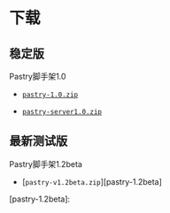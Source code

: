 # 下载

## 稳定版
Pastry脚手架1.0
  * [`pastry-1.0.zip`][pastry-1.0]
  
  * [`pastry-server1.0.zip`][pastry-server1.0]

## 最新测试版
Pastry脚手架1.2beta
  * [`pastry-v1.2beta.zip`][pastry-1.2beta]

[pastry-1.0]: http://pan.baidu.com/s/1jIhNYjs
[pastry-server1.0]: http://pan.baidu.com/s/1mi501C0
[pastry-1.2beta]: 